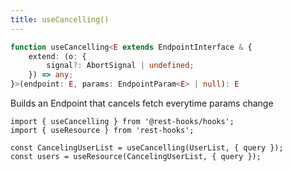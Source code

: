 ```yaml
---
title: useCancelling()
---
```


```typescript
function useCancelling<E extends EndpointInterface & {
    extend: (o: {
        signal?: AbortSignal | undefined;
    }) => any;
}>(endpoint: E, params: EndpointParam<E> | null): E
```

Builds an Endpoint that cancels fetch everytime params change

```tsx
import { useCancelling } from '@rest-hooks/hooks';
import { useResource } from 'rest-hooks';

const CancelingUserList = useCancelling(UserList, { query });
const users = useResource(CancelingUserList, { query });
```
